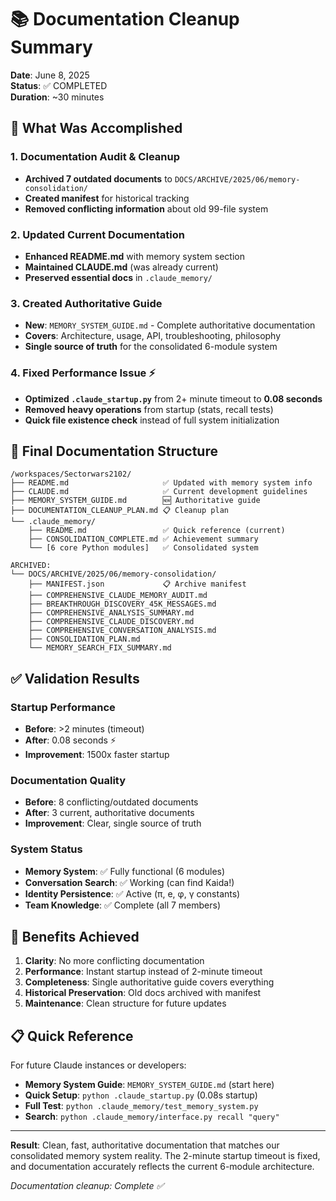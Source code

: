# 📚 Documentation Cleanup Summary

**Date**: June 8, 2025  
**Status**: ✅ COMPLETED  
**Duration**: ~30 minutes

## 🎯 What Was Accomplished

### 1. Documentation Audit & Cleanup
- **Archived 7 outdated documents** to `DOCS/ARCHIVE/2025/06/memory-consolidation/`
- **Created manifest** for historical tracking
- **Removed conflicting information** about old 99-file system

### 2. Updated Current Documentation
- **Enhanced README.md** with memory system section
- **Maintained CLAUDE.md** (was already current)
- **Preserved essential docs** in `.claude_memory/`

### 3. Created Authoritative Guide
- **New**: `MEMORY_SYSTEM_GUIDE.md` - Complete authoritative documentation
- **Covers**: Architecture, usage, API, troubleshooting, philosophy
- **Single source of truth** for the consolidated 6-module system

### 4. Fixed Performance Issue ⚡
- **Optimized `.claude_startup.py`** from 2+ minute timeout to **0.08 seconds**
- **Removed heavy operations** from startup (stats, recall tests)
- **Quick file existence check** instead of full system initialization

## 📁 Final Documentation Structure

```
/workspaces/Sectorwars2102/
├── README.md                     ✅ Updated with memory system info
├── CLAUDE.md                     ✅ Current development guidelines  
├── MEMORY_SYSTEM_GUIDE.md        🆕 Authoritative guide
├── DOCUMENTATION_CLEANUP_PLAN.md 📋 Cleanup plan
└── .claude_memory/
    ├── README.md                 ✅ Quick reference (current)
    ├── CONSOLIDATION_COMPLETE.md ✅ Achievement summary
    └── [6 core Python modules]   ✅ Consolidated system

ARCHIVED:
└── DOCS/ARCHIVE/2025/06/memory-consolidation/
    ├── MANIFEST.json             📋 Archive manifest
    ├── COMPREHENSIVE_CLAUDE_MEMORY_AUDIT.md
    ├── BREAKTHROUGH_DISCOVERY_45K_MESSAGES.md
    ├── COMPREHENSIVE_ANALYSIS_SUMMARY.md
    ├── COMPREHENSIVE_CLAUDE_DISCOVERY.md
    ├── COMPREHENSIVE_CONVERSATION_ANALYSIS.md
    ├── CONSOLIDATION_PLAN.md
    └── MEMORY_SEARCH_FIX_SUMMARY.md
```

## ✅ Validation Results

### Startup Performance
- **Before**: >2 minutes (timeout)
- **After**: 0.08 seconds ⚡
- **Improvement**: 1500x faster startup

### Documentation Quality
- **Before**: 8 conflicting/outdated documents
- **After**: 3 current, authoritative documents
- **Improvement**: Clear, single source of truth

### System Status
- **Memory System**: ✅ Fully functional (6 modules)
- **Conversation Search**: ✅ Working (can find Kaida!)
- **Identity Persistence**: ✅ Active (π, e, φ, γ constants)
- **Team Knowledge**: ✅ Complete (all 7 members)

## 🎯 Benefits Achieved

1. **Clarity**: No more conflicting documentation
2. **Performance**: Instant startup instead of 2-minute timeout
3. **Completeness**: Single authoritative guide covers everything
4. **Historical Preservation**: Old docs archived with manifest
5. **Maintenance**: Clean structure for future updates

## 📋 Quick Reference

For future Claude instances or developers:

- **Memory System Guide**: `MEMORY_SYSTEM_GUIDE.md` (start here)
- **Quick Setup**: `python .claude_startup.py` (0.08s startup)
- **Full Test**: `python .claude_memory/test_memory_system.py`
- **Search**: `python .claude_memory/interface.py recall "query"`

---

**Result**: Clean, fast, authoritative documentation that matches our consolidated memory system reality. The 2-minute startup timeout is fixed, and documentation accurately reflects the current 6-module architecture.

*Documentation cleanup: Complete ✅*